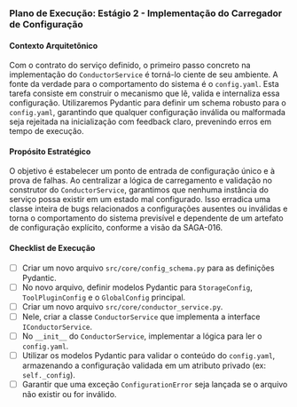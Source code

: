 ### Plano de Execução: Estágio 2 - Implementação do Carregador de Configuração

#### Contexto Arquitetônico

Com o contrato do serviço definido, o primeiro passo concreto na implementação do `ConductorService` é torná-lo ciente de seu ambiente. A fonte da verdade para o comportamento do sistema é o `config.yaml`. Esta tarefa consiste em construir o mecanismo que lê, valida e internaliza essa configuração. Utilizaremos Pydantic para definir um schema robusto para o `config.yaml`, garantindo que qualquer configuração inválida ou malformada seja rejeitada na inicialização com feedback claro, prevenindo erros em tempo de execução.

#### Propósito Estratégico

O objetivo é estabelecer um ponto de entrada de configuração único e à prova de falhas. Ao centralizar a lógica de carregamento e validação no construtor do `ConductorService`, garantimos que nenhuma instância do serviço possa existir em um estado mal configurado. Isso erradica uma classe inteira de bugs relacionados a configurações ausentes ou inválidas e torna o comportamento do sistema previsível e dependente de um artefato de configuração explícito, conforme a visão da SAGA-016.

#### Checklist de Execução

- [ ] Criar um novo arquivo `src/core/config_schema.py` para as definições Pydantic.
- [ ] No novo arquivo, definir modelos Pydantic para `StorageConfig`, `ToolPluginConfig` e o `GlobalConfig` principal.
- [ ] Criar um novo arquivo `src/core/conductor_service.py`.
- [ ] Nele, criar a classe `ConductorService` que implementa a interface `IConductorService`.
- [ ] No `__init__` do `ConductorService`, implementar a lógica para ler o `config.yaml`.
- [ ] Utilizar os modelos Pydantic para validar o conteúdo do `config.yaml`, armazenando a configuração validada em um atributo privado (ex: `self._config`).
- [ ] Garantir que uma exceção `ConfigurationError` seja lançada se o arquivo não existir ou for inválido.
